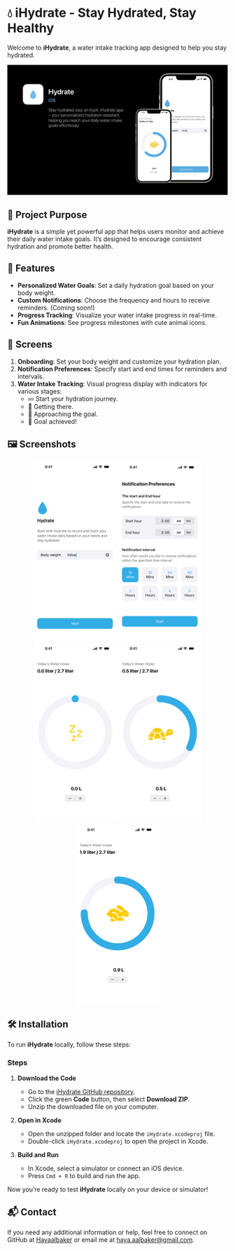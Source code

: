 # 💧 iHydrate - Stay Hydrated, Stay Healthy

Welcome to **iHydrate**, a water intake tracking app designed to help you stay hydrated.

<div align="center">
  <img src="images/Thumbnail.png" alt="Onboarding Screen 01"/>
</div>

## 📖 Project Purpose

**iHydrate** is a simple yet powerful app that helps users monitor and achieve their daily water intake goals. It’s designed to encourage consistent hydration and promote better health.

## 🌟 Features

- **Personalized Water Goals**: Set a daily hydration goal based on your body weight.
- **Custom Notifications**: Choose the frequency and hours to receive reminders. (Coming soon!)
- **Progress Tracking**: Visualize your water intake progress in real-time.
- **Fun Animations**: See progress milestones with cute animal icons.

## 📱 Screens

1. **Onboarding**: Set your body weight and customize your hydration plan.
2. **Notification Preferences**: Specify start and end times for reminders and intervals.
3. **Water Intake Tracking**: Visual progress display with indicators for various stages:
   - 💤 Start your hydration journey.
   - 🐢 Getting there.
   - 🐇 Approaching the goal.
   - 👏 Goal achieved!

## 🖼️ Screenshots

<div align="center">
  <img src="images/Onboarding Screen 01 (Body weight).jpg" alt="Onboarding Screen 01" width="190"/>
  <img src="images/Onboarding Screen 02 (Notification Preferences).png" alt="Onboarding Screen 02" width="190"/>
  <img src="images/Today's Intank progress (Liter) Copy.jpg" alt="Today's Intake Progress Copy" width="190"/>
  <img src="images/Today's Intank progress (Liter).jpg" alt="Today's Intake Progress Final" width="190"/>
  <img src="images/Today's Intank progress (Liter) 2.jpg" alt="Today's Intake Progress" width="190"/>
</div>

## 🛠️ Installation

To run **iHydrate** locally, follow these steps:

### Steps

1. **Download the Code**
   - Go to the [iHydrate GitHub repository](https://github.com/Hayaalbaker/iHydrate).
   - Click the green **Code** button, then select **Download ZIP**.
   - Unzip the downloaded file on your computer.

2. **Open in Xcode**
   - Open the unzipped folder and locate the `iHydrate.xcodeproj` file.
   - Double-click `iHydrate.xcodeproj` to open the project in Xcode.

3. **Build and Run**
   - In Xcode, select a simulator or connect an iOS device.
   - Press `Cmd + R` to build and run the app.

Now you’re ready to test **iHydrate** locally on your device or simulator!

## 📬 Contact

If you need any additional information or help, feel free to connect on GitHub at [Hayaalbaker](https://github.com/Hayaalbaker) or email me at haya.aalbaker@gmail.com.
